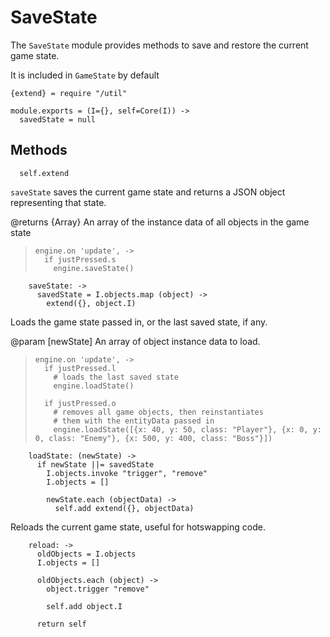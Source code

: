 SaveState
=========

The `SaveState` module provides methods to save and restore the current game state.

It is included in `GameState` by default

    {extend} = require "/util"

    module.exports = (I={}, self=Core(I)) ->
      savedState = null

Methods
-------

      self.extend

`saveState` saves the current game state and returns a JSON object representing
that state.

@returns {Array} An array of the instance data of all objects in the game state

>     engine.on 'update', ->
>       if justPressed.s
>         engine.saveState()

        saveState: ->
          savedState = I.objects.map (object) ->
            extend({}, object.I)

Loads the game state passed in, or the last saved state, if any.

@param [newState] An array of object instance data to load.

>     engine.on 'update', ->
>       if justPressed.l
>         # loads the last saved state
>         engine.loadState()
>
>       if justPressed.o
>         # removes all game objects, then reinstantiates
>         # them with the entityData passed in
>         engine.loadState([{x: 40, y: 50, class: "Player"}, {x: 0, y: 0, class: "Enemy"}, {x: 500, y: 400, class: "Boss"}])

        loadState: (newState) ->
          if newState ||= savedState
            I.objects.invoke "trigger", "remove"
            I.objects = []

            newState.each (objectData) ->
              self.add extend({}, objectData)

Reloads the current game state, useful for hotswapping code.

        reload: ->
          oldObjects = I.objects
          I.objects = []

          oldObjects.each (object) ->
            object.trigger "remove"

            self.add object.I

          return self
